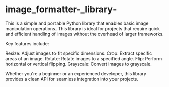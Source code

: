 # image_formatter-_library-
This is a simple and portable Python library that enables basic image manipulation operations. This library is ideal for projects that require quick and efficient handling of images without the overhead of larger frameworks.

Key features include:

Resize: Adjust images to fit specific dimensions.
Crop: Extract specific areas of an image.
Rotate: Rotate images to a specified angle.
Flip: Perform horizontal or vertical flipping.
Grayscale: Convert images to grayscale.

Whether you're a beginner or an experienced developer, this library provides a clean API for seamless integration into your projects.

